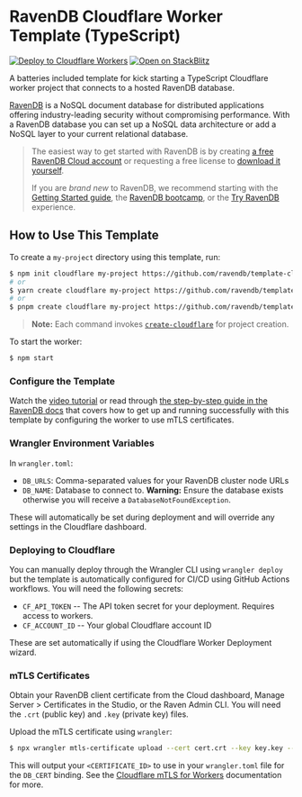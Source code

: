 # RavenDB Cloudflare Worker Template (TypeScript)

[![Deploy to Cloudflare Workers](https://deploy.workers.cloudflare.com/button)](https://deploy.workers.cloudflare.com/?url=https://github.com/ravendb/template-cloudflare-worker) [![Open on StackBlitz](https://developer.stackblitz.com/img/open_in_stackblitz.svg)][stackblitz]

A batteries included template for kick starting a TypeScript Cloudflare worker project that connects to a hosted RavenDB database.

[RavenDB][cloud-signup] is a NoSQL document database for distributed applications offering industry-leading security without compromising performance. With a RavenDB database you can set up a NoSQL data architecture or add a NoSQL layer to your current relational database.

> The easiest way to get started with RavenDB is by creating [a free RavenDB Cloud account][cloud-signup] or requesting a free license to [download it yourself][download].
>
> If you are _brand new_ to RavenDB, we recommend starting with the [Getting Started guide][docs-get-started], the [RavenDB bootcamp][learn-bootcamp], or the [Try RavenDB][learn-demo] experience.

## How to Use This Template

To create a `my-project` directory using this template, run:

```sh
$ npm init cloudflare my-project https://github.com/ravendb/template-cloudflare-worker
# or
$ yarn create cloudflare my-project https://github.com/ravendb/template-cloudflare-worker
# or
$ pnpm create cloudflare my-project https://github.com/ravendb/template-cloudflare-worker
```

> **Note:** Each command invokes [`create-cloudflare`](https://www.npmjs.com/package/create-cloudflare) for project creation.

To start the worker:

```sh
$ npm start
```

### Configure the Template

Watch the [video tutorial][docs-howto-video] or read through [the step-by-step guide in the RavenDB docs][docs-howto] that covers how to get up and running successfully with this template by configuring the worker to use mTLS certificates.

### Wrangler Environment Variables

In `wrangler.toml`:

- `DB_URLS`: Comma-separated values for your RavenDB cluster node URLs
- `DB_NAME`: Database to connect to. **Warning:** Ensure the database exists otherwise you will receive a `DatabaseNotFoundException`.

These will automatically be set during deployment and will override any settings in the Cloudflare dashboard.

### Deploying to Cloudflare

You can manually deploy through the Wrangler CLI using `wrangler deploy` but the template is automatically configured for CI/CD using GitHub Actions workflows. You will need the following secrets:

- `CF_API_TOKEN` -- The API token secret for your deployment. Requires access to workers.
- `CF_ACCOUNT_ID` -- Your global Cloudflare account ID

These are set automatically if using the Cloudflare Worker Deployment wizard.

### mTLS Certificates

Obtain your RavenDB client certificate from the Cloud dashboard, Manage Server > Certificates in the Studio, or the Raven Admin CLI. You will need the `.crt` (public key) and `.key` (private key) files.

Upload the mTLS certificate using `wrangler`:

```sh
$ npx wrangler mtls-certificate upload --cert cert.crt --key key.key --name cert_name
```

This will output your `<CERTIFICATE_ID>` to use in your `wrangler.toml` file for the `DB_CERT` binding. See the [Cloudflare mTLS for Workers][cf-workers-mtls] documentation for more.

[stackblitz]: https://stackblitz.com/github/ravendb/template-cloudflare-worker
[cloud-signup]: https://cloud.ravendb.net?utm_source=github&utm_medium=web&utm_campaign=github_template_cloudflare_worker&utm_content=cloud_signup
[download]: https://ravendb.net/download?utm_source=github&utm_medium=web&utm_campaign=github_template_cloudflare_worker&utm_content=download
[docs-get-started]: https://ravendb.net/docs/article-page/csharp/start/getting-started?utm_source=github&utm_medium=web&utm_campaign=github_template_cloudflare_worker&utm_content=docs_get_started
[docs-create-db]: https://ravendb.net/docs/article-page/csharp/studio/database/create-new-database/general-flow?utm_source=github&utm_medium=web&utm_campaign=github_template_cloudflare_worker&utm_content=docs_new_db
[learn-bootcamp]: https://ravendb.net/learn/bootcamp?utm_source=github&utm_medium=web&utm_campaign=github_template_cloudflare_worker&utm_content=learn_bootcamp
[learn-demo]: https://demo.ravendb.net/?utm_source=github&utm_medium=web&utm_campaign=github_template_cloudflare_worker&utm_content=learn_demo
[docs-howto]: https://ravendb.net/docs/article-page/nodejs/getting-started/platform-guides/cloudflare-workers/overview?utm_source=github&utm_medium=web&utm_campaign=github_template_cloudflare_worker&utm_content=docs_howto
[docs-howto-video]: https://tbd
[cf-workers-mtls]: https://developers.cloudflare.com/workers/runtime-apis/mtls/
